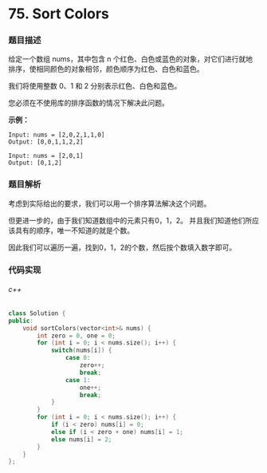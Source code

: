 # 75. Sort Colors

### 题目描述

给定一个数组 nums，其中包含 n 个红色、白色或蓝色的对象，对它们进行就地排序，使相同颜色的对象相邻，颜色顺序为红色、白色和蓝色。

我们将使用整数 0、1 和 2 分别表示红色、白色和蓝色。

您必须在不使用库的排序函数的情况下解决此问题。

**示例：**

```
Input: nums = [2,0,2,1,1,0]
Output: [0,0,1,1,2,2]
```

```
Input: nums = [2,0,1]
Output: [0,1,2]
```

### 题目解析

考虑到实际给出的要求，我们可以用一个排序算法解决这个问题。

但更进一步的，由于我们知道数组中的元素只有0，1，2。
并且我们知道他们所应该具有的顺序，唯一不知道的就是个数。

因此我们可以遍历一遍，找到0，1，2的个数，然后按个数填入数字即可。

### 代码实现

###### c++

```c++
class Solution {
public:
    void sortColors(vector<int>& nums) {
        int zero = 0, one = 0;
        for (int i = 0; i < nums.size(); i++) {
            switch(nums[i]) {
                case 0:
                    zero++;
                    break;
                case 1: 
                    one++;
                    break;
            }
        }
        for (int i = 0; i < nums.size(); i++) {
            if (i < zero) nums[i] = 0;
            else if (i < zero + one) nums[i] = 1;
            else nums[i] = 2;
        }
    }
};
```